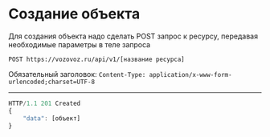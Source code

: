 # Создание объекта

Для создания объекта надо сделать POST запрос к ресурсу, передавая необходимые параметры в теле запроса

`POST https://vozovoz.ru/api/v1/[название ресурса]`

Обязательный заголовок:
`Content-Type: application/x-www-form-urlencoded;charset=UTF-8`

---

```js
HTTP/1.1 201 Created
{
    "data": [объект]
}
